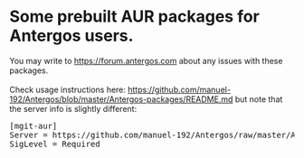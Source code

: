 # Some prebuilt AUR packages for Antergos users.

You may write to https://forum.antergos.com about any issues with these packages.<br><br>
Check usage instructions here: https://github.com/manuel-192/Antergos/blob/master/Antergos-packages/README.md
but note that the server info is slightly different:
<pre>
[mgit-aur]
Server = https://github.com/manuel-192/Antergos/raw/master/Antergos-packages-aur
SigLevel = Required
</pre>
